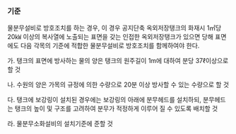 ### 기준
물분무설비로 방호조치를 하는 경우, 이 경우 공지단축 옥외저장탱크의 화재시 1㎡당 20㎾ 이상의 복사열에 노출되는 표면을 갖는 인접한 옥외저장탱크가 있으면 당해 표면에도 다음 각목의 기준에 적합한 물분무설비로 방호조치를 함께하여야 한다.

가. 탱크의 표면에 방사하는 물의 양은 탱크의 원주길이 1m에 대하여 분당 37ℓ이상으로 할 것

나. 수원의 양은 가목의 규정에 의한 수량으로 20분 이상 방사할 수 있는 수량으로 할 것

다. 탱크에 보강링이 설치된 경우에는 보강링의 아래에 분무헤드를 설치하되, 분무헤드는 탱크의 높이 및 구조를 고려하여 분무가 적정하게 이루어 질 수 있도록 배치할 것

라. 물분무소화설비의 설치기준에 준할 것
